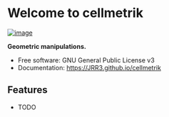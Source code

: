 # Welcome to cellmetrik


[![image](https://img.shields.io/pypi/v/cellmetrik.svg)](https://pypi.python.org/pypi/cellmetrik)


**Geometric manipulations.**


-   Free software: GNU General Public License v3
-   Documentation: <https://JRR3.github.io/cellmetrik>
    

## Features

-   TODO
